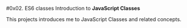 #0x02. ES6 classes
Introduction to __JavaScript Classes__  

This projects introduces me to JavaScript Classes and related concepts.
